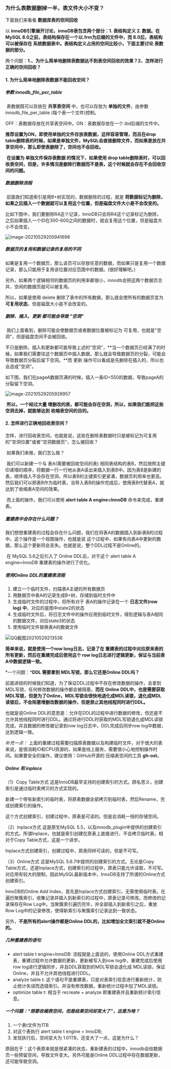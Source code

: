 ### 为什么表数据删掉一半，表文件大小不变？

下面我们来看看 **数据库表的空间回收**

以 **innoDB引擎展开讨论，innoDB表包含两个部分：1. 表结构定义 2. 数据。在MySQL 8.0之前，表结构保存在一个以.frm为后缀的文件中，而 8.0后，表结构可以被保存在 系统数据表中。表结构定义占用的空间比较小，下面主要讨论 表数据的部分。**



两个问题：**1.、为什么简单地删除表数据达不到表空间回收的效果？2、怎样进行正确的空间回收？**

#### 1. 为什么简单地删除表数据不能回收空间？

##### 参数 innodb_file_per_table

​	表数据既可以存放在 **共享表空间** 中，也可以存放为 **单独的文件**，由参数innodb_file_per_table (每个表一个文件)控制。

​	OFF：表数据存放在共享表空间中。ON：表数据存放在一个.ibd后缀的文件中。

​	**推荐设置为ON，即使用单独的文件存放表数据，这样容易管理，而且在drop table删除表的时候，如果是单独文件，MySQL会直接删除文件，而如果是放在共享空间中，那么即使表删除了，空间也不会回收。**

​	**在设置为 单独文件保存表数据 的情况下，如果使用 drop table删除表时，可以回收表空间，但是，许多情况是删除行数据而不是表，这个时候就会存在不会回收空间的问题。**



##### 数据删除流程

​	前面我们知道索引是用B+树实现的，数据删除的过程，就是 **将数据标记为删除，如果之后插入一个数据就可以复用这个位置，但是磁盘文件大小是不会改变的。**

​	比如下图中，我们要删除R4这个记录，InnoDB只会将R4这个记录标记为删除，之后如果插入一个ID在300-600之间的数据时，就会复用这个位置，但是磁盘大小不会改变。

![image-20210529205941698](..\references-figures\image-20210529205941698.png)

##### 数据页的复用和数据记录的复用的不同

​	如果是复用一个数据页，那么该页可以存放任意的数据，而如果只是复用一个数据记录，那么只能用于复用该位置对应范围中的数据。(很好理解吧。)

​	另外，如果两个逻辑相邻的数据页的利用率都很小，innodb会把这两个数据页合并，空闲的数据页就可以被复用。



所以，如果是使用 delete 删除了表中的所有数据，那么就会使所有的数据页变为 **可复用状态**，但是磁盘大小是不会改变的。

##### 删除、插入、更新 都可能会导致 "空洞"

​	我们上面看到，删除可能会使数据页或者数据位置被标记为 可复用，也就是"空洞"，但是磁盘空间不会被回收。

​	不只是删除，插入和更新都可能导致上述的"空洞"，**当一个数据页已经满了的时候，如果我们需要往这个数据页中插入数据，那么就会导致数据页的分裂，可能会导致数据页分裂后留下空洞。**而 更新 操作可以看成是先删除在插入的，所以也会造成"空洞"。

​	如下图，我们在pageA数据页满的时候，插入一条ID=550的数据，导致pageA的分裂留下空洞。

![image-20210529205928957](..\references-figures\image-20210529205928957.png)

​	**所以，一个经过大量 增删改的表，都可能会存在空洞，所以，如果我们能把这些空洞去掉，就能够达到 收缩表空间的目的。**



#### 2. 怎样进行正确地回收表空间？

​	怎样，进行回收表空间，也就是说，这些在删除表数据时只是被标记为可复用的"空洞位置"或者"空洞数据页"，怎么被回收？

​	如果我们来做，我们怎么做？

​	我们可以新建一个与 表A(需要被回收空间的表) 相同表结构的表B，然后按照主键ID递增的顺序，将数据一行一行地从表A读出来插入到表B中。因为表B是新建的表，顺序插入不会存在空洞，所以表B的主键索引更紧凑，数据页利用率也更高。然后我们可以把表B作为临时表，当导入表B的操作完成后，使用表B代替表A，就达到了收缩表A空间的效果。

​	而上面的操作，我们可以使用 **alert table A engine=InnoDB** 命令来完成，重建表。

##### 重建表中会存在什么问题？

​	我们想想重建表的过程会存在什么问题，我们在将表A的数据插入到新表B的过程中，这个操作是一个视图操作，也就是说 这个过程中，如果有向表A中更新的数据，那么这个更新将会丢失。也就是说，整个DDL过程不是Online的。

​	在 MySQL 5.6之后引入了 Online DDL后，对于这个 alert table A engine=InnoDB 重建表的操作进行了优化。

##### 使用Online DDL的重建表流程

1. 建立一个临时文件，扫描表A主键的所有数据页
2. 用数据页中表A的记录生成B+树，存储到临时文件中
3. 生成临时文件的过程中，将所有对于 表A的操作记录在一个 **日志文件(row log) 中**，对应的是图中state2的状态
4. 生成临时文件后，将日志文件中的操作应用到临时文件，得到逻辑与表A相同的数据文件，对应state3的状态
5. 使用临时文件替换表A的数据文件

![QQ截图20210529213536](..\references-figures\QQ截图20210529213536.png)

**简单来说，就是使用一个row long日志，记录了在 重建表的过程中对应原来表的所有更新，然后在重建完成后使用这个 row log日志进行逻辑更新，保证与当前表A中数据逻辑一致。**



*一个问题：***DDL 需要拿到 MDL写锁，那么它还是Online DDL吗？**

前面讲锁的时候我们知道，为了保证DDL过程中不存在修改数据的操作，会拿到MDL写锁，任何修改数据的操作都会被阻塞。**而在 Online DDL中，也是需要获取MDL写锁，但是为了Online，MDL写锁会很快地退化成MDL读锁，退化成MDL读锁后，不会阻塞增删改数据的操作，但是禁止其他线程同时进行DDL。**

也就是说Online DDL的意思是：允许在DDL的过程中进行数据的修改，但还是不允许其他线程同时进行DDL。通过将进行DDL时获取的MDL写锁退化成MDL读锁完成，并且数据的修改被记录到row log日志中，DDL完成后同步row log中数据，达到逻辑一致。



*补充一点：* 上面的重建过程需要扫描原表数据以及构建临时文件，对于很大的表来说，是很消耗IO和CPU资源的，如果是线上服务，需要很小心地控制操作时间。如果要安全的操作，建议使用：GitHub开源的 压缩表空间的工具 **gh-ost**。



##### Online 和 inplace

（1）Copy Table方式
这是InnoDB最早支持的创建索引的方式。顾名思义，创建索引是通过临时表拷贝的方式实现的。

新建一个带有新索引的临时表，将原表数据全部拷贝到临时表，然后Rename，完成创建索引的操作。

这个方式创建索引，创建过程中，原表是可读的。但是会消耗一倍的存储空间。

（2）Inplace方式
这是原生MySQL 5.5，以及innodb_plugin中提供的创建索引的方式。所谓Inplace，也就是索引创建在原表上直接进行，不会拷贝临时表。相对于Copy Table方式，这是一个进步。

Inplace方式创建索引，创建过程中，原表同样可读的，但是不可写。

（3）Online方式
这是MySQL 5.6.7中提供的创建索引的方式。无论是Copy Table方式，还是Inplace方式，创建索引的过程中，原表只能允许读取，不可写。对应用有较大的限制，因此MySQL最新版本中，InnoDB支持了所谓的Online方式创建索引。

InnoDB的Online Add Index，首先是Inplace方式创建索引，无需使用临时表。在遍历聚簇索引，收集记录并插入到新索引的过程中，原表记录可修改。而修改的记录保存在Row Log中。当聚簇索引遍历完毕，并全部插入到新索引之后，重放Row Log中的记录修改，使得新索引与聚簇索引记录达到一致状态。

另外，**不是所有的alert操作都是Online DDL的，比如增加全文索引就不是Online的。**



##### 几种重建表的语句

- alert table t engine=InnoDB: 流程就是上面说的，使用Online DDL方式重建表，重建过程中允许数据的更新，更新被写入到row log中，重建完成后使用row log进行逻辑同步，并且DDL获取到的MDL写锁会退化成 MDL读锁，保证Online，并且不允许其他线程进行DDL。
- analyze table t: 这个语句不是重建表，只是对表索引信息进行重新统计，防止统计失误而选错索引。并没有修改数据，重新统计过程中加了MDL读锁。
- optimize table t: 相当于 recreate + analyze 即重建表并且重新统计索引信息。



##### 一个问题：“想要收缩表空间，但是结果空间却变大了”，这是为啥？

1. 一个表t文件为1TB
2. 对这个表执行 alert table t engine = InnoDB;
3. 发现执行后，空间变大为 1.01TB，还变大了一点，这是为什么？

原因在于：这个表原来就是很紧凑的状态，重新建表的过程中，innodb会给数据页一些预留空间，导致文件变大。另外可能是Online DDL过程中存在数据更新，还可能导致空洞。